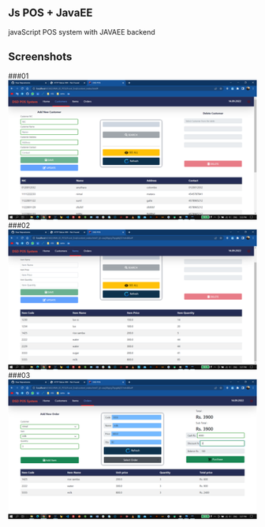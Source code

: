 ## Js POS + JavaEE

javaScript POS system with JAVAEE backend
## Screenshots

###01
![](assets/img/readme/1.png)
###02
![](assets/img/readme/2.png)
###03
![](assets/img/readme/3.png)

